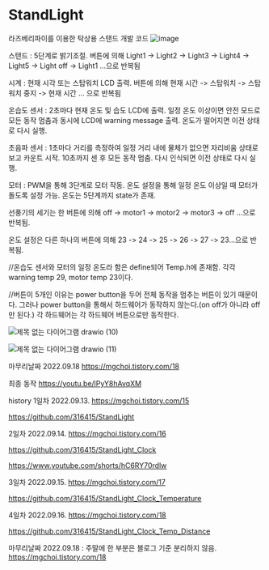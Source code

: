 # StandLight
라즈베리파이를 이용한 탁상용 스탠드 개발 코드
![image](https://user-images.githubusercontent.com/82801399/190896582-d64b5977-4c5b-4a55-ab0d-1395d03b1fc0.png)

스탠드 : 5단계로 밝기조절. 버튼에 의해 Light1 -> Light2 -> Light3 -> Light4 -> Light5 -> Light off -> Light1 ...으로 반복됨


시계 : 현재 시각 또는 스탑워치 LCD 출력. 버튼에 의해 현재 시간 -> 스탑워치 -> 스탑워치 중지 -> 현재 시간 ... 으로 반복됨


온습도 센서 : 2초마다 현재 온도 및 습도 LCD에 출력. 일정 온도 이상이면 안전 모드로 모든 동작 멈춤과 동시에 LCD에 warning message 출력. 온도가 떨어지면 이전 상태로 다시 실행.


초음파 센서 : 1초마다 거리를 측정하여 일정 거리 내에 물체가 없으면 자리비움 상태로 보고 카운트 시작. 10초까지 센 후 모든 동작 멈춤. 다시 인식되면 이전 상태로 다시 실행.


모터 : PWM을 통해 3단계로 모터 작동. 온도 설정을 통해 일정 온도 이상일 때 모터가 돌도록 설정 가능. 온도는 5단계까지 state가 존재.


선풍기의 세기는 한 버튼에 의해 off -> motor1 -> motor2 -> motor3 -> off ...으로 반복됨.


온도 설정은 다른 하나의 버튼에 의해 23 -> 24 -> 25 -> 26 -> 27 -> 23...으로 반복됨.


//온습도 센서와 모터의 일정 온도라 함은 define되어 Temp.h에 존재함. 각각 warning temp 29, motor temp 23이다.


//버튼이 5개인 이유는 power button을 두어 전체 동작을 멈추는 버튼이 있기 때문이다. 그러나 power button을 통해서 하드웨어가 동작하지 않는다.(on off가 아니라 off만 된다.) 각 하드웨어는 각 하드웨어 버튼으로만 동작한다.

![제목 없는 다이어그램 drawio (10)](https://user-images.githubusercontent.com/82801399/197735507-eb46c5c6-6a6c-43e6-b79e-3d0f07de4f40.png)

![제목 없는 다이어그램 drawio (11)](https://user-images.githubusercontent.com/82801399/197735599-4f4fe2ec-ee5f-4a84-a6b9-260b6d6c8302.png)


마무리날짜 2022.09.18
https://mgchoi.tistory.com/18

최종 동작
https://youtu.be/lPyY8hAvqXM

history
1일차 2022.09.13.
https://mgchoi.tistory.com/15

https://github.com/316415/StandLight

2일차 2022.09.14.
https://mgchoi.tistory.com/16

https://github.com/316415/StandLight_Clock

https://www.youtube.com/shorts/hC6RY70rdlw

3일차 2022.09.15.
https://mgchoi.tistory.com/17

https://github.com/316415/StandLight_Clock_Temperature

4일차 2022.09.16.
https://mgchoi.tistory.com/18

https://github.com/316415/StandLight_Clock_Temp_Distance

마무리날짜 2022.09.18 : 주말에 한 부분은 블로그 기준 분리하지 않음.
https://mgchoi.tistory.com/18
